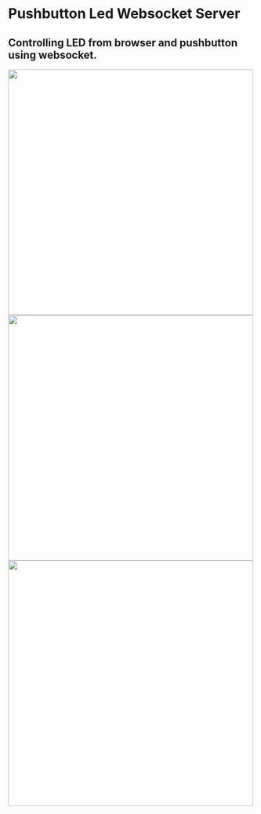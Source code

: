 # Pushbutton Led Websocket Server

## Controlling LED from browser and pushbutton using websocket.
<img src="https://www.dropbox.com/s/4pwimnlovf9aqs9/pushbutton-led-websocket.png?raw=true" width="500px">
<img src="https://www.dropbox.com/s/qv3ow6c1i9ggacj/browser.png?raw=true" width="500px">
<img src="https://www.dropbox.com/s/6bs3920bq9y9kew/result.png?raw=true" width="500px">
